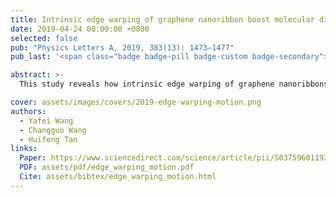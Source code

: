 ```yaml
---
title: Intrinsic edge warping of graphene nanoribbon boost molecular directional motion：Toward the novel nanodevices
date: 2019-04-24 00:00:00 +0800
selected: false
pub: "Physics Letters A, 2019, 383(13): 1473–1477"
pub_last: '<span class="badge badge-pill badge-custom badge-secondary">Journal</span>'

abstract: >-
  This study reveals how intrinsic edge warping of graphene nanoribbons enables directional molecular motion through theoretical analysis and molecular dynamics simulations. The findings demonstrate that fullerene motion prefers the +z-warping edge direction, providing inspiration for designing nanodevices based on curvature-induced actuation.

cover: assets/images/covers/2019-edge-warping-motion.png
authors:
  - Yafei Wang
  - Changguo Wang
  - Huifeng Tan
links:
  Paper: https://www.sciencedirect.com/science/article/pii/S0375960119300878
  PDF: assets/pdf/edge_warping_motion.pdf
  Cite: assets/bibtex/edge_warping_motion.html
---
```

